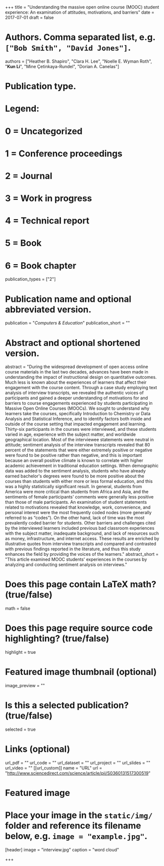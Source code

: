 +++
title = "Understanding the massive open online course (MOOC) student experience: An examination of attitudes, motivations, and barriers"
date = 2017-07-01
draft = false

# Authors. Comma separated list, e.g. `["Bob Smith", "David Jones"]`.
authors = ["Heather B. Shapiro", "Clara H. Lee", "Noelle E. Wyman Roth", "**Kun Li**", "Mine Çetinkaya-Rundel", "Dorian A. Canelas"]

# Publication type.
# Legend:
# 0 = Uncategorized
# 1 = Conference proceedings
# 2 = Journal
# 3 = Work in progress
# 4 = Technical report
# 5 = Book
# 6 = Book chapter
publication_types = ["2"]

# Publication name and optional abbreviated version.
publication = "*Computers & Education*"
publication_short = ""

# Abstract and optional shortened version.
abstract = "During the widespread development of open access online course materials in the last two decades, advances have been made in understanding the impact of instructional design on quantitative outcomes. Much less is known about the experiences of learners that affect their engagement with the course content. Through a case study employing text analysis of interview transcripts, we revealed the authentic voices of participants and gained a deeper understanding of motivations for and barriers to course engagements experienced by students participating in Massive Open Online Courses (MOOCs). We sought to understand why learners take the courses, specifically Introduction to Chemistry or Data Analysis and Statistical Inference, and to identify factors both inside and outside of the course setting that impacted engagement and learning. Thirty-six participants in the courses were interviewed, and these students varied in age, experience with the subject matter, and worldwide geographical location. Most of the interviewee statements were neutral in attitude; sentiment analysis of the interview transcripts revealed that 80 percent of the statements that were either extremely positive or negative were found to be positive rather than negative, and this is important because an overall positive climate is known to correlate with higher academic achievement in traditional education settings. When demographic data was added to the sentiment analysis, students who have already earned bachelor's degrees were found to be more positive about the courses than students with either more or less formal education, and this was a highly statistically significant result. In general, students from America were more critical than students from Africa and Asia, and the sentiments of female participants' comments were generally less positive than those of male participants. An examination of student statements related to motivations revealed that knowledge, work, convenience, and personal interest were the most frequently coded nodes (more generally referred to as “codes”). On the other hand, lack of time was the most prevalently coded barrier for students. Other barriers and challenges cited by the interviewed learners included previous bad classroom experiences with the subject matter, inadequate background, and lack of resources such as money, infrastructure, and internet access. These results are enriched by illustrative quotes from interview transcripts and compared and contrasted with previous findings reported in the literature, and thus this study enhances the field by providing the voices of the learners."
abstract_short = "This article examined MOOC students' experiences in the courses by analyzing and conducting sentiment analysis on interviews."

# Does this page contain LaTeX math? (true/false)
math = false

# Does this page require source code highlighting? (true/false)
highlight = true

# Featured image thumbnail (optional)
image_preview = ""

# Is this a selected publication? (true/false)
selected = true

# Links (optional)
url_pdf = ""
url_code = ""
url_dataset = ""
url_project = ""
url_slides = ""
url_video = ""
[[url_custom]]
    name = "URL"
    url = "http://www.sciencedirect.com/science/article/pii/S0360131517300519"

# Featured image
# Place your image in the `static/img/` folder and reference its filename below, e.g. `image = "example.jpg"`.
[header]
image = "interview.jpg"
caption = "word cloud"

+++
